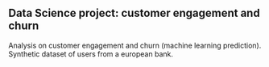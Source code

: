 ## Data Science project: customer engagement and churn 

Analysis on customer engagement and churn (machine learning prediction). Synthetic dataset of users from a european bank. 


